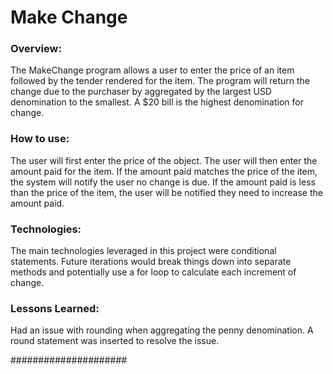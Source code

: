 # Make Change

### Overview:
The MakeChange program allows a user to enter the price of an item followed by the tender rendered for the item. The program will return the change due to the purchaser by aggregated by the largest USD denomination to the smallest. A $20 bill is the highest denomination for change.

### How to use:

The user will first enter the price of the object. The user will then enter the amount paid for the item. If the amount paid matches the price of the item, the system will notify the user no change is due. If the amount paid is less than the price of the item, the user will be notified they need to increase the amount paid.
### Technologies:
The main technologies leveraged in this project were conditional statements. Future iterations would break things down into separate methods and potentially use a for loop to calculate each increment of change.

### Lessons Learned:
Had an issue with rounding when aggregating the penny denomination. A round statement was inserted to resolve the issue.

#####################

